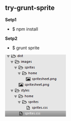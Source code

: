  try-grunt-sprite
----
 **Setp1**
   - $ npm install

 **Setp2**
  - $ grunt sprite
 
  ![ex][1]







[1]: https://raw.githubusercontent.com/nowgoant/try-grunt-sprite/master/app/images/ex.png
